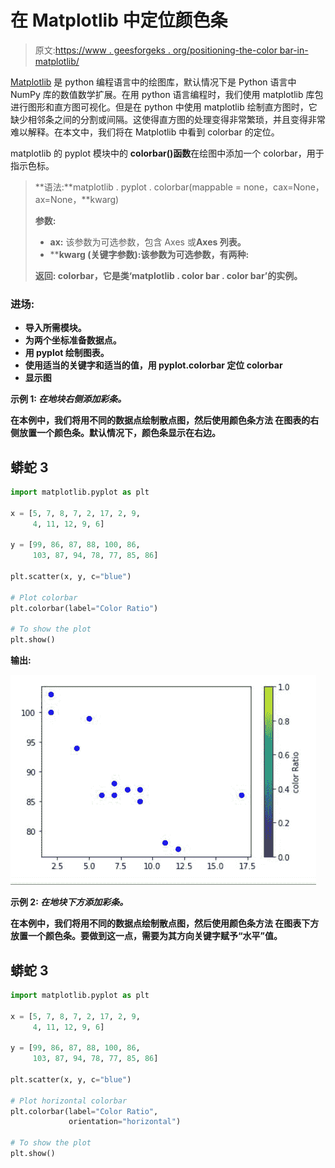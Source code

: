 # 在 Matplotlib 中定位颜色条

> 原文:[https://www . geesforgeks . org/positioning-the-color bar-in-matplotlib/](https://www.geeksforgeeks.org/positioning-the-colorbar-in-matplotlib/)

[Matplotlib](https://www.geeksforgeeks.org/python-introduction-matplotlib/) 是 python 编程语言中的绘图库，默认情况下是 Python 语言中 NumPy 库的数值数学扩展。在用 python 语言编程时，我们使用 matplotlib 库包进行图形和直方图可视化。但是在 python 中使用 matplotlib 绘制直方图时，它缺少相邻条之间的分割或间隔。这使得直方图的处理变得非常繁琐，并且变得非常难以解释。在本文中，我们将在 Matplotlib 中看到 colorbar 的定位。

matplotlib 的 pyplot 模块中的 **colorbar()函数**在绘图中添加一个 colorbar，用于指示色标。

> **语法:**matplotlib . pyplot . colorbar(mappable = none，cax=None，ax=None，**kwarg)
> 
> **参数:**
> 
> *   **ax:** 该参数为可选参数，包含 Axes 或**Axes 列表。**
> *   ******kwarg** (关键字参数):该参数为可选参数，有两种:**
> 
> ****返回:** colorbar，它是类‘matplotlib . color bar . color bar’的实例。**

### ****进场:****

*   **导入所需模块。**
*   **为两个坐标准备数据点。**
*   **用 pyplot 绘制图表。**
*   **使用适当的关键字和适当的值，用 pyplot.colorbar 定位 colorbar**
*   **显示图**

****示例 1:** *在地块右侧添加彩条。***

**在本例中，我们将用不同的数据点绘制散点图，然后使用颜色条方法 在图表的右侧放置一个颜色条。默认情况下，颜色条显示在右边。**

## **蟒蛇 3**

```py
import matplotlib.pyplot as plt

x = [5, 7, 8, 7, 2, 17, 2, 9,
     4, 11, 12, 9, 6]

y = [99, 86, 87, 88, 100, 86,
     103, 87, 94, 78, 77, 85, 86]

plt.scatter(x, y, c="blue")

# Plot colorbar
plt.colorbar(label="Color Ratio")

# To show the plot
plt.show()
```

****输出:****

**![](img/800b4404022e471f19438cf126b099ff.png)**

****示例 2:** *在地块下方添加彩条。***

**在本例中，我们将用不同的数据点绘制散点图，然后使用颜色条方法 在图表下方放置一个颜色条。要做到这一点，需要为其方向关键字赋予“水平”值。**

## **蟒蛇 3**

```py
import matplotlib.pyplot as plt

x = [5, 7, 8, 7, 2, 17, 2, 9,
     4, 11, 12, 9, 6]

y = [99, 86, 87, 88, 100, 86,
     103, 87, 94, 78, 77, 85, 86]

plt.scatter(x, y, c="blue")

# Plot horizontal colorbar
plt.colorbar(label="Color Ratio",
             orientation="horizontal")

# To show the plot
plt.show()
```
